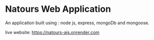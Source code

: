 # Natours Web Application

An application built using : node js, express, mongoDb and mongoose.

live website: https://natours-ajs.onrender.com
